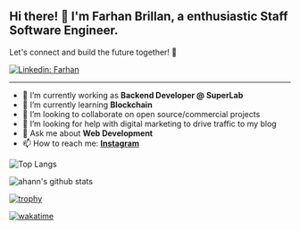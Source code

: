 
## Hi there! 👋 I'm Farhan Brillan, a enthusiastic Staff Software Engineer.

Let's connect and build the future together! 🌟

[![Linkedin: Farhan](https://img.shields.io/badge/-Farhan-blue?style=flat-square&logo=Linkedin&logoColor=white&link=https://www.linkedin.com/in/frhnbrln/)](https://www.linkedin.com/in/frhnbrln/)


---

- 🔭 I’m currently working as **Backend Developer @ SuperLab**
- 🌱 I’m currently learning **Blockchain**
- 👯 I’m looking to collaborate on open source/commercial projects
- 🤔 I’m looking for help with digital marketing to drive traffic to my blog
- 💬 Ask me about **Web Development**
- 📫 How to reach me:
  **[Instagram](https://instagram.com/ahann.dev)**


![Top Langs](https://readme-stats.ahann.dev/api/top-langs/?username=nyannss&count_private=true&layout=compact&theme=dark&hide_border=true)

![ahann's github stats](https://readme-stats.ahann.dev/api?username=nyannss&show_icons=true&count_private=true&hide_border=true&theme=dark)

[![trophy](https://github-profile-trophy.vercel.app/?username=nyannss)](https://github.com/nyannss/github-profile-trophy)

[![wakatime](https://readme-stats.ahann.dev/api/wakatime?username=frhnbrln&langs_count=6&theme=tokyonight&layout=compact&hide_border=true)](https://readme-stats.ahann.dev/api/wakatime?username=frhnbrln&langs_count=6&theme=dark&layout=compact&hide_border=true)
